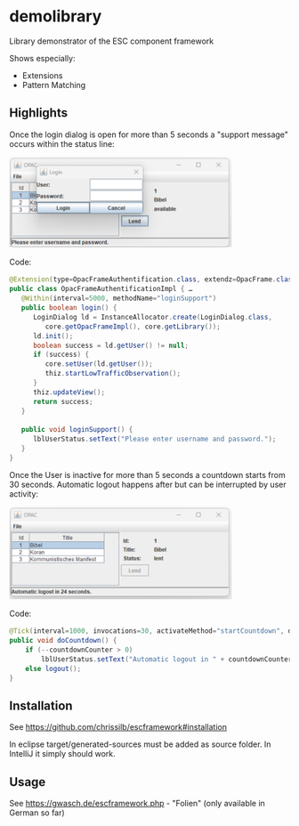 # demolibrary

Library demonstrator of the ESC component framework

Shows especially:
* Extensions
* Pattern Matching

## Highlights
Once the login dialog is open for more than 5 seconds a "support message" occurs within the status line:

<img src="pics/loginsupport.png" width="400" />

Code:
```Java
@Extension(type=OpacFrameAuthentification.class, extendz=OpacFrame.class) …
public class OpacFrameAuthentificationImpl { …
   @Within(interval=5000, methodName="loginSupport")
   public boolean login() {
      LoginDialog ld = InstanceAllocator.create(LoginDialog.class, 
         core.getOpacFrameImpl(), core.getLibrary());
      ld.init();
      boolean success = ld.getUser() != null;
      if (success) {
         core.setUser(ld.getUser());
         thiz.startLowTrafficObservation();
      }
      thiz.updateView();
      return success;
   }

   public void loginSupport() {
      lblUserStatus.setText("Please enter username and password.");
   }
}
```

Once the User is inactive for more than 5 seconds a countdown starts from 30 seconds. Automatic logout happens after but can be interrupted by user activity:

<img src="pics/autologout.png" width="400" />

Code:
```Java
@Tick(interval=1000, invocations=30, activateMethod="startCountdown", deactivateMethod="stopCountdown")
public void doCountdown() {
	if (--countdownCounter > 0)
		lblUserStatus.setText("Automatic logout in " + countdownCounter + " seconds.");
	else logout(); 
}
```

## Installation
See https://github.com/chrissilb/escframework#installation

In eclipse target/generated-sources must be added as source folder. In IntelliJ it simply should work.

## Usage
See https://gwasch.de/escframework.php - "Folien" (only available in German so far)

